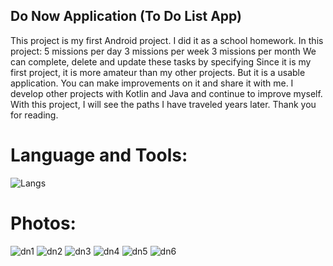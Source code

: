 ## Do Now Application (To Do List App)

This project is my first Android project.
I did it as a school homework.
In this project:
5 missions per day
3 missions per week
3 missions per month
We can complete, delete and update these tasks by specifying
Since it is my first project, it is more amateur than my other projects.
But it is a usable application. You can make improvements on it and share it with me.
I develop other projects with Kotlin and Java and continue to improve myself. With this project, I will see the paths I have traveled years later. Thank you for reading.

# Language and Tools:

![Langs](https://skillicons.dev/icons?i=kotlin,androidstudio,")

# Photos:

![dn1](https://github.com/ozcanbayram/Do-Now-App/assets/117665864/e09b69e1-7a7f-409a-aa98-ca0084a92022)
![dn2](https://github.com/ozcanbayram/Do-Now-App/assets/117665864/64e82657-1b36-4396-b94e-3750673114f2)
![dn3](https://github.com/ozcanbayram/Do-Now-App/assets/117665864/c08d039b-2fcd-4027-b4f3-55fc57870cda)
![dn4](https://github.com/ozcanbayram/Do-Now-App/assets/117665864/7d1495a2-b7ff-4e82-bde5-000b1d4a034e)
![dn5](https://github.com/ozcanbayram/Do-Now-App/assets/117665864/baea1647-35bf-4ec3-a9b4-788824dca272)
![dn6](https://github.com/ozcanbayram/Do-Now-App/assets/117665864/73114d8d-7289-4891-9ad1-d0ddaeb1c01d)



